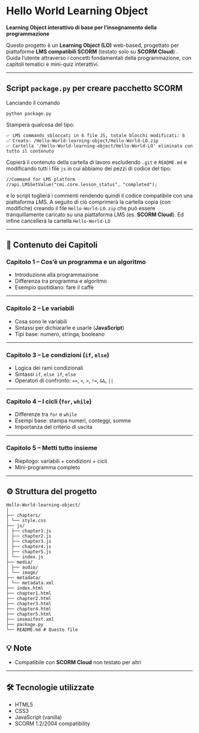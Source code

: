 # Hello World Learning Object

**Learning Object interattivo di base per l’insegnamento della programmazione**

Questo progetto è un **Learning Object (LO)** web-based, progettato per piattaforme **LMS compatibili SCORM** (testato solo su **SCORM Cloud**) . Guida l’utente attraverso i concetti fondamentali della programmazione, con capitoli tematici e mini-quiz interattivi.

---

## Script `package.py` per creare pacchetto SCORM

Lanciando il comando
```
python package.py
```
Stamperà qualcosa del tipo:
```
✅ LMS commands sbloccati in 6 file JS, totale blocchi modificati: 6
✅ Creato: /Hello-World-learning-object/Hello-World-LO.zip
✅ Cartella '/Hello-World-learning-object/Hello-World-LO' eliminata con tutto il contenuto
```
Copierà il contenuto della cartella di lavoro escludendo `.git` e `README.md` e modificando tutti i file `js` in cui abbiamo dei pezzi di codice del tipo:
```
//Command for LMS platform
//api.LMSSetValue("cmi.core.lesson_status", "completed");
```
e lo script toglierà i commenti rendendo quindi il codice compatibile con una piattaforma LMS. A seguito di ciò comprimerà la cartella copia (con modifiche) creando il file `Hello-World-LO.zip` che può essere tranquillamente caricato su una piattaforma LMS (es. **SCORM Cloud**). Ed infine cancellerà la cartella `Hello-World-LO`

---

## 📖 Contenuto dei Capitoli

### Capitolo 1 – Cos’è un programma e un algoritmo
- Introduzione alla programmazione
- Differenza tra programma e algoritmo
- Esempio quotidiano: fare il caffè

---

### Capitolo 2 – Le variabili
- Cosa sono le variabili
- Sintassi per dichiararle e usarle (**JavaScript**)
- Tipi base: numero, stringa, booleano

---

### Capitolo 3 – Le condizioni (`if`, `else`)
- Logica dei rami condizionali
- Sintassi `if`, `else if`, `else`
- Operatori di confronto: `==`, `<`, `>`, `!=`, `&&`, `||`

---

### Capitolo 4 – I cicli (`for`, `while`)
- Differenze tra `for` e `while`
- Esempi base: stampa numeri, conteggi, somme
- Importanza del criterio di uscita

---

### Capitolo 5 – Metti tutto insieme
- Riepilogo: variabili + condizioni + cicli
- Mini-programma completo

---

## ⚙️ Struttura del progetto

```
Hello-World-learning-object/
│
├── chapters/
│ └── style.css
├── js/ 
│ ├── chapter1.js
│ ├── chapter2.js
│ ├── chapter3.js
│ ├── chapter4.js
│ ├── chapter5.js
│ └── index.js
├── media/
│ ├── audio/
│ └── image/
├── metadata/
│ └── metadata.xml
├── index.html
├── chapter1.html
├── chapter2.html
├── chapter3.html
├── chapter4.html
├── chapter5.html
├── imsmaifest.xml
├── package.py
└── README.md # Questo file
```

## 💡 Note
- Compatibile con **SCORM Cloud** non testato per altri
---

## 🛠️ Tecnologie utilizzate
- HTML5
- CSS3
- JavaScript (vanilla)
- SCORM 1.2/2004 compatibility

